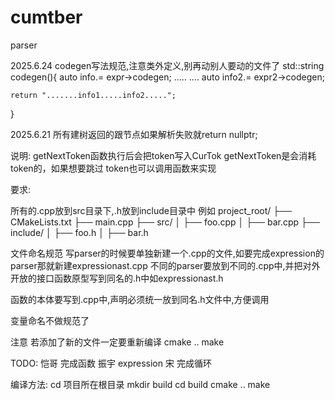# cumtber
parser

2025.6.24
codegen写法规范,注意类外定义,别再动别人要动的文件了
std::string codegen(){
    auto info.= expr->codegen;
    .....
    ....
    auto info2.= expr2->codegen;

    return ".......info1.....info2.....";

}


2025.6.21
所有建树返回的跟节点如果解析失败就return nullptr;





说明:
getNextToken函数执行后会把token写入CurTok
getNextToken是会消耗token的，如果想要跳过 token也可以调用函数来实现

要求:

所有的.cpp放到src目录下,.h放到include目录中
例如
project_root/
├── CMakeLists.txt
├── main.cpp
├── src/
│   ├── foo.cpp
│   ├── bar.cpp
├── include/
│   ├── foo.h
│   ├── bar.h

文件命名规范
写parser的时候要单独新建一个.cpp的文件,如要完成expression的parser那就新建expressionast.cpp
不同的parser要放到不同的.cpp中,并把对外开放的接口函数原型写到同名的.h中如expressionast.h

函数的本体要写到.cpp中,声明必须统一放到同名.h文件中,方便调用

变量命名不做规范了


注意
若添加了新的文件一定要重新编译
cmake ..
make

TODO:
恺哥 完成函数
振宇 expression
宋 完成循环 

编译方法:
cd 项目所在根目录
mkdir build
cd build
cmake ..
make

